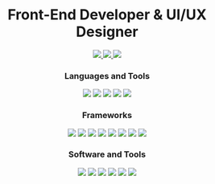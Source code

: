 <h1 align="center"> Front-End Developer & UI/UX Designer </h1>

<p align="center">
  <a href="https://github.com/dbaclao">
    <img src="https://img.shields.io/badge/github-%23121011.svg?style=for-the-badge&logo=github&logoColor=white"/>
  </a>
  <a href="https://github.com/dbaclao">
    <img style="cursor-pointer: default" src="https://img.shields.io/badge/Behance-%23121011.svg?style=for-the-badge&logo=behance&logoColor=white"/>
  </a>
  <a href="https://github.com/dbaclao">
    <img src="https://img.shields.io/badge/Dribbble-%23121011.svg?style=for-the-badge&logo=dribbble&logoColor=white"/>
  </a>
</p>


<h3 align="center"> Languages and Tools	 </h3>
<p align="center">
    <img src="https://img.shields.io/badge/HTML5-%23121011.svg?style=for-the-badge&logo=html5&logoColor=white"/>
    <img src="https://img.shields.io/badge/CSS3-%23121011.svg?style=for-the-badge&logo=css3&logoColor=white"/>
    <img src="https://img.shields.io/badge/Javascript-%23121011.svg?style=for-the-badge&logo=javascript&logoColor=white"/>
    <img src="https://img.shields.io/badge/TypeScript-%23121011.svg?style=for-the-badge&logo=TypeScript&logoColor=white"/>
    <img src="https://img.shields.io/badge/NodeJS-%23121011.svg?style=for-the-badge&logo=node.js&logoColor=white"/>
</p>

<h3 align="center"> Frameworks	 </h3>
<p align="center">
    <img src="https://img.shields.io/badge/Angular-%23121011.svg?style=for-the-badge&logo=Angular&logoColor=white"/>
    <img src="https://img.shields.io/badge/React-%23121011.svg?style=for-the-badge&logo=React&logoColor=white"/>
    <img src="https://img.shields.io/badge/NestJS-%23121011.svg?style=for-the-badge&logo=NestJS&logoColor=white"/>
    <img src="https://img.shields.io/badge/Express.js-%23121011.svg?style=for-the-badge&logo=Express&logoColor=white"/>
    <img src="https://img.shields.io/badge/MongoDB-%23121011.svg?style=for-the-badge&logo=MongoDB&logoColor=white"/>
    <img src="https://img.shields.io/badge/MySQL-%23121011.svg?style=for-the-badge&logo=MySQL&logoColor=white"/>
    <img src="https://img.shields.io/badge/TailwindCSS-%23121011.svg?style=for-the-badge&logo=Tailwind-css&logoColor=white"/>
    <img src="https://img.shields.io/badge/Bootstrap-%23121011.svg?style=for-the-badge&logo=Bootstrap&logoColor=white"/>
</p>

<h3 align="center"> Software and Tools </h3>
<p align="center">
    <img src="https://img.shields.io/badge/Figma-%23121011.svg?style=for-the-badge&logo=Figma&logoColor=white"/>
    <img src="https://img.shields.io/badge/Adobe XD-%23121011.svg?style=for-the-badge&logo=Adobe%20XD&logoColor=white"/>
    <img src="https://img.shields.io/badge/Adobe Photoshop-%23121011.svg?style=for-the-badge&logo=adobe%20photoshop&logoColor=white"/>
    <img src="https://img.shields.io/badge/Adobe Illustrator-%23121011.svg?style=for-the-badge&logo=adobe%20illustrator&logoColor=white"/>
    <img src="https://img.shields.io/badge/Adobe Premiere Pro-%23121011.svg?style=for-the-badge&logo=Adobe%20Premiere%20Pro&logoColor=white"/>
    <img src="https://img.shields.io/badge/Adobe After Effects-%23121011.svg?style=for-the-badge&logo=Adobe%20After%20Effects&logoColor=white"/>
</p>
